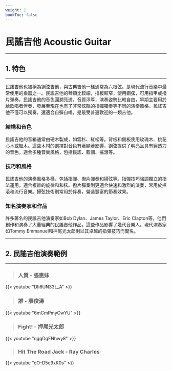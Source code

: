 ```yaml
---
weight: 1
bookToc: false
---
```


# 民謠吉他 Acoustic Guitar

---

## 1. 特色

---

民謠吉他也被稱為鋼弦吉他，與古典吉他一樣通常為六根弦。是現代流行音樂中最常使用的樂器之一。民謠吉他的琴頸比較細，指板較窄，使用鋼弦，可用指甲或撥片彈奏。民謠吉他的音色圓潤亮透，音質淳厚，演奏姿勢比較自由，早期主要用於給歌唱者伴奏，發展至現在也有了非常炫酷的指彈獨奏等不同的演奏風格。民謠吉他不僅可以獨奏，還適合自彈自唱，是最受普遍歡迎的一類吉他。

### 結構和音色

民謠吉他的音箱通常由硬木製成，如雲杉、紅松等。背板和側板使用玫瑰木、桃花心木或楓木。這些木材的選擇對音色有著顯著影響，鋼弦提供了明亮且具有穿透力的音色，適合多種音樂風格，包括民謠、藍調、搖滾等。

### 技巧和風格

民謠吉他的演奏風格多樣，包括指彈、撥片彈奏和掃弦等。指彈技巧強調獨立的指法運用，適合複雜的旋律和和弦。撥片彈奏則更適合快速和激烈的演奏，常用於搖滾和流行音樂。掃弦技術則常用於伴奏，營造豐富的節奏效果。

### 知名演奏家和作品

許多著名的民謠吉他演奏家如Bob Dylan、James Taylor、Eric Clapton等，他們創作和演奏了大量經典的民謠吉他作品，這些作品影響了幾代音樂人。現代演奏家如Tommy Emmanuel和押尾光太郎則以其卓越的指彈技巧而聞名。

---

## 2. 民謠吉他演奏範例

---

> ### 人質 - 張惠妹

{{< youtube "DIi6UN33L_A" >}}

> ### 誰 - 廖俊濤

{{< youtube "6mCmPmyCwYU" >}}

> ### Fight! - 押尾光太郎

{{< youtube "qggDgFNhwy8" >}}

> ### Hit The Road Jack - Ray Charles

{{< youtube "cO-D5e9xK0s" >}}
